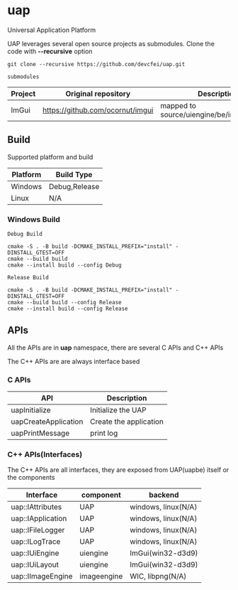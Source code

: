# uap

Universal Application Platform

UAP leverages several open source projects as submodules. Clone the code with **--recursive** option
```
git clone --recursive https://github.com/devcfei/uap.git
```

`submodules`

Project | Original repository | Description
---|---|---
ImGui | https://github.com/ocornut/imgui | mapped to source/uiengine/be/imguibe/imgui


## Build

Supported platform and build

Platform | Build Type
----|----
Windows| Debug,Release 
Linux| N/A

### Windows Build


`Debug Build`
```
cmake -S . -B build -DCMAKE_INSTALL_PREFIX="install" -DINSTALL_GTEST=OFF
cmake --build build
cmake --install build --config Debug
```

`Release Build`
```
cmake -S . -B build -DCMAKE_INSTALL_PREFIX="install" -DINSTALL_GTEST=OFF
cmake --build build --config Release
cmake --install build --config Release
```


## APIs

All the APIs are in **uap** namespace, there are several C APIs and C++ APIs

The C++ APIs are are always interface based


### C APIs


API | Description
----|----
uapInitialize | Initialize the UAP 
uapCreateApplication | Create the application
uapPrintMessage | print log

### C++ APIs(Interfaces)

The C++ APIs are all interfaces, they are exposed from UAP(uapbe) itself or the components


Interface | component|backend
----|----|----
uap::IAttributes| UAP |windows, linux(N/A)
uap::IApplication| UAP |windows, linux(N/A)
uap::IFileLogger| UAP |windows, linux(N/A)
uap::ILogTrace| UAP |windows, linux(N/A)
uap::IUiEngine| uiengine| ImGui(win32-d3d9)
uap::IUiLayout| uiengine| ImGui(win32-d3d9)
uap::IImageEngine| imageengine| WIC, libpng(N/A)
